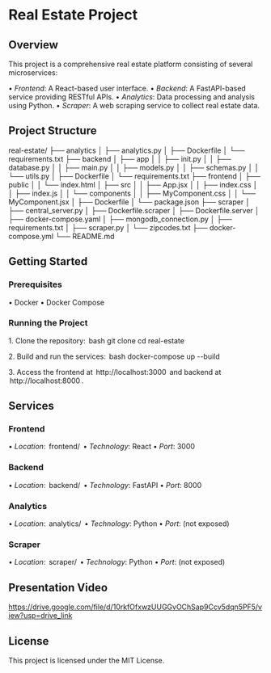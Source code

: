 # Real Estate Project

## Overview

This project is a comprehensive real estate platform consisting of several microservices:

•⁠  ⁠*Frontend*: A React-based user interface.
•⁠  ⁠*Backend*: A FastAPI-based service providing RESTful APIs.
•⁠  ⁠*Analytics*: Data processing and analysis using Python.
•⁠  ⁠*Scraper*: A web scraping service to collect real estate data.

## Project Structure

real-estate/
├── analytics
│ ├── analytics.py
│ ├── Dockerfile
│ └── requirements.txt
├── backend
│ ├── app
│ │ ├── init.py
│ │ ├── database.py
│ │ ├── main.py
│ │ ├── models.py
│ │ ├── schemas.py
│ │ └── utils.py
│ ├── Dockerfile
│ └── requirements.txt
├── frontend
│ ├── public
│ │ └── index.html
│ ├── src
│ │ ├── App.jsx
│ │ ├── index.css
│ │ ├── index.js
│ │ └── components
│ │ ├── MyComponent.css
│ │ └── MyComponent.jsx
│ ├── Dockerfile
│ └── package.json
├── scraper
│ ├── central_server.py
│ ├── Dockerfile.scraper
│ ├── Dockerfile.server
│ ├── docker-compose.yaml
│ ├── mongodb_connection.py
│ ├── requirements.txt
│ ├── scraper.py
│ └── zipcodes.txt
├── docker-compose.yml
└── README.md


## Getting Started

### Prerequisites

•⁠  ⁠Docker
•⁠  ⁠Docker Compose

### Running the Project

1.⁠ ⁠Clone the repository:
    ⁠ bash
    git clone <repository-url>
    cd real-estate
     ⁠

2.⁠ ⁠Build and run the services:
    ⁠ bash
    docker-compose up --build
     ⁠

3.⁠ ⁠Access the frontend at ⁠ http://localhost:3000 ⁠ and backend at ⁠ http://localhost:8000 ⁠.

## Services

### Frontend

•⁠  ⁠*Location*: ⁠ frontend/ ⁠
•⁠  ⁠*Technology*: React
•⁠  ⁠*Port*: 3000

### Backend

•⁠  ⁠*Location*: ⁠ backend/ ⁠
•⁠  ⁠*Technology*: FastAPI
•⁠  ⁠*Port*: 8000

### Analytics

•⁠  ⁠*Location*: ⁠ analytics/ ⁠
•⁠  ⁠*Technology*: Python
•⁠  ⁠*Port*: (not exposed)

### Scraper

•⁠  ⁠*Location*: ⁠ scraper/ ⁠
•⁠  ⁠*Technology*: Python
•⁠  ⁠*Port*: (not exposed)

## Presentation Video 
https://drive.google.com/file/d/10rkfOfxwzUUGGvOChSap9Ccv5dqn5PF5/view?usp=drive_link

## License

This project is licensed under the MIT License.
